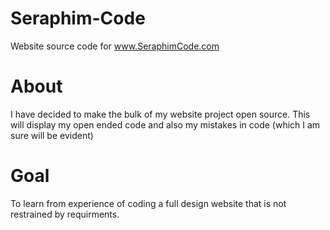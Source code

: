 # Seraphim-Code
Website source code for www.SeraphimCode.com

# About
I have decided to make the bulk of my website project open source.
This will display my open ended code and also my mistakes in code (which I am sure will be evident)

# Goal
To learn from experience of coding a full design website that is not restrained by requirments.
